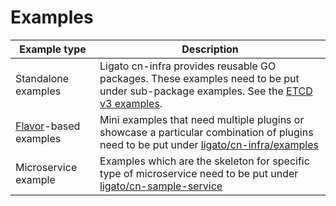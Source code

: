 # Examples

| Example type                                | Description                                                                                 |
| ------------------------------------------- |---------------------------------------------------------------------------------------------|
| Standalone examples                         | Ligato cn-infra provides reusable GO packages. These examples need to be put under sub-package examples. See the [ETCD v3 examples](../../db/keyval/etcdv3/examples). |
| [Flavor](PLUGIN_FLAVORS.md)-based examples | Mini examples that need multiple plugins or showcase a particular combination of plugins need to be put under [ligato/cn-infra/examples](../../examples) |
| Microservice example                        | Examples which are the skeleton for specific type of microservice need to be put under [ligato/cn-sample-service](https://github.com/ligato/cn-sample-service) |
